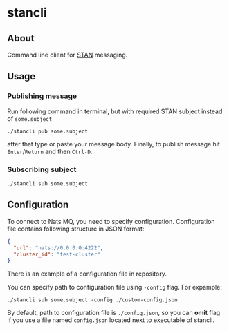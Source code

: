 # stancli

## About
Command line client for [STAN](https://docs.nats.io/legacy/stan/intro) messaging.

## Usage

### Publishing message

Run following command in terminal, but with required STAN subject instead of `some.subject`

```
./stancli pub some.subject
```

after that type or paste your message body. Finally, to publish message hit `Enter`/`Return` and then `Ctrl-D`.

### Subscribing subject

```
./stancli sub some.subject
```

## Configuration

To connect to Nats MQ, you need to specify configuration. Configuration file contains following structure in JSON format:
```json
{
  "url": "nats://0.0.0.0:4222",
  "cluster_id": "test-cluster"
}
```
There is an example of a configuration file in repository.

You can specify path to configuration file using `-config` flag. For expample:
```
./stancli sub some.subject -config ./custom-config.json
```

By default, path to configuration file is `./config.json`, so you can **omit** flag if you use a file named `config.json` located next to executable of stancli.

